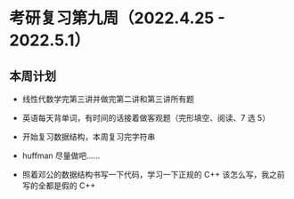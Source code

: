 # 考研复习第九周（2022.4.25 - 2022.5.1）

## 本周计划

- 线性代数学完第三讲并做完第二讲和第三讲所有题

- 英语每天背单词，有时间的话接着做客观题（完形填空、阅读、7 选 5）

- 开始复习数据结构，本周复习完字符串

- huffman 尽量做吧......

- 照着邓公的数据结构书写一下代码，学习一下正规的 C++ 该怎么写，我之前写的全都是假的 C++
